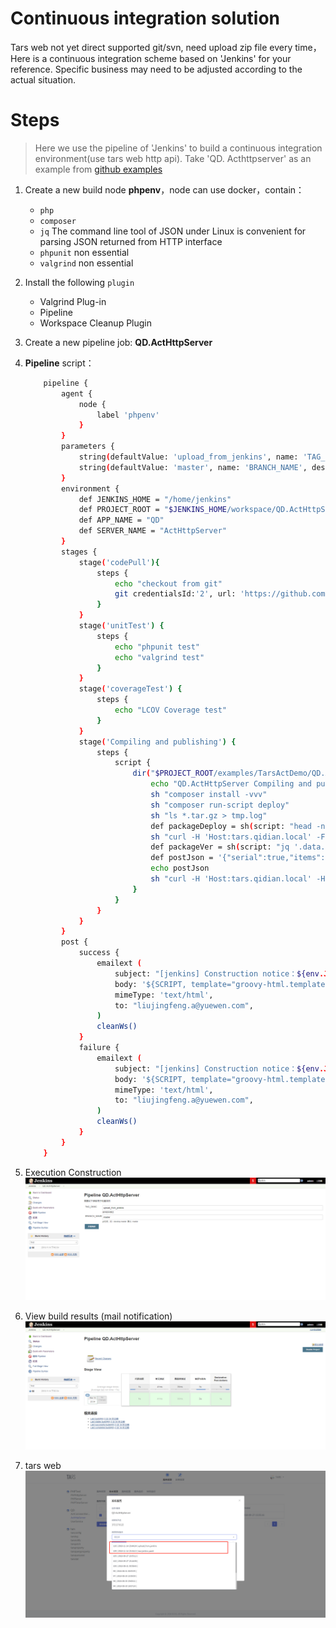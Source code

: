 # Continuous integration solution
Tars web not yet direct supported git/svn, need upload zip file every time，Here is a continuous integration scheme based on 'Jenkins' for your reference.
Specific business may need to be adjusted according to the actual situation.

# Steps
> Here we use the pipeline of 'Jenkins' to build a continuous integration environment(use tars web http api).
Take 'QD. Acthttpserver' as an example from [github examples](https://github.com/TarsPHP/TarsPHP/tree/master/examples)

1. Create a new build node **phpenv**，node can use docker，contain：
    - `php` 
    - `composer`
    - `jq` The command line tool of JSON under Linux is convenient for parsing JSON returned from HTTP interface
    - `phpunit` non essential
    - `valgrind` non essential
                 
2. Install the following `plugin`
    - Valgrind Plug-in
    - Pipeline
    - Workspace Cleanup Plugin
3. Create a new pipeline job: **QD.ActHttpServer**
3. **Pipeline**  script：
    ```bash
        pipeline {
            agent {
                node {
                    label 'phpenv'
                }
            }
            parameters { 
                string(defaultValue: 'upload_from_jenkins', name: 'TAG_DESC', description: 'Release description' )
                string(defaultValue: 'master', name: 'BRANCH_NAME', description: 'git branch，such as：develop,master  default: master')
            }
            environment {
                def JENKINS_HOME = "/home/jenkins"
                def PROJECT_ROOT = "$JENKINS_HOME/workspace/QD.ActHttpServer"
                def APP_NAME = "QD"
                def SERVER_NAME = "ActHttpServer"
            }
            stages {
                stage('codePull'){
                    steps {
                        echo "checkout from git"
                        git credentialsId:'2', url: 'https://github.com/TarsPHP/TarsPHP', branch: "${env.BRANCH_NAME}"
                    }
                }
                stage('unitTest') {
                    steps {
                        echo "phpunit test"
                        echo "valgrind test"
                    }
                }
                stage('coverageTest') {
                    steps {
                        echo "LCOV Coverage test"
                    }
                }
                stage('Compiling and publishing') {
                    steps {
                        script {
                            dir("$PROJECT_ROOT/examples/TarsActDemo/QD.ActHttpServer/src") {
                                echo "QD.ActHttpServer Compiling and publishing"
                                sh "composer install -vvv"
                                sh "composer run-script deploy"
                                sh "ls *.tar.gz > tmp.log"
                                def packageDeploy = sh(script: "head -n 1 tmp.log", returnStdout: true).trim()
                                sh "curl -H 'Host:tars.qidian.local' -F 'suse=@./${packageDeploy}' -F 'application=${APP_NAME}' -F 'module_name=${SERVER_NAME}' -F 'comment=${env.TAG_DESC}' http://tars.qidian.local/pages/server/api/upload_patch_package > curl.log"
                                def packageVer = sh(script: "jq '.data.id' curl.log", returnStdout: true).trim()
                                def postJson = '{"serial":true,"items":[{"server_id":28,"command":"patch_tars","parameters":{"patch_id":' + packageVer + ',"bak_flag":false,"update_text":"${env.TAG_DESC}"}}]}'
                                echo postJson
                                sh "curl -H 'Host:tars.qidian.local' -H 'Content-Type:application/json' -X POST --data '${postJson}' http://tars.qidian.local/pages/server/api/add_task"
                            }
                        }
                    }
                }
            }
            post {
                success {
                    emailext (
                        subject: "[jenkins] Construction notice：${env.JOB_NAME} brunch: ${env.BRANCH_NAME} - Build# ${env.BUILD_NUMBER} success  !",
                        body: '${SCRIPT, template="groovy-html.template"}',
                        mimeType: 'text/html',
                        to: "liujingfeng.a@yuewen.com",
                    )
                    cleanWs()
                }
                failure {
                    emailext (
                        subject: "[jenkins] Construction notice：${env.JOB_NAME} brunch: ${env.BRANCH_NAME} - Build# ${env.BUILD_NUMBER} fail !",
                        body: '${SCRIPT, template="groovy-html.template"}',
                        mimeType: 'text/html',
                        to: "liujingfeng.a@yuewen.com",
                    )
                    cleanWs()
                }
            }
        }
    ```
4. Execution Construction
    ![PNG](../../image/build_with_parameters.png)
5. View build results (mail notification)
    ![PNG](../../image/stage_view.png)
5. tars web
    ![PNG](../../image/tars_web.png)
